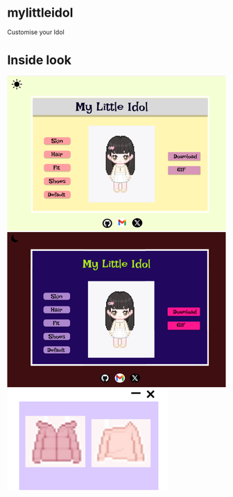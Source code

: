 # mylittleidol
Customise your Idol

# **Inside look**
![Home Page](https://raw.githubusercontent.com/nivwya/mylittledoll/c246289f49d36e311e64d5ae381b8fa326e7422c/Screenshot%202025-06-27%20032515.png)
![Home Page](https://raw.githubusercontent.com/nivwya/mylittledoll/c246289f49d36e311e64d5ae381b8fa326e7422c/Screenshot%202025-06-27%20032631.png)
![Home Page](https://raw.githubusercontent.com/nivwya/mylittledoll/c246289f49d36e311e64d5ae381b8fa326e7422c/Screenshot%202025-06-27%20032527.png)
